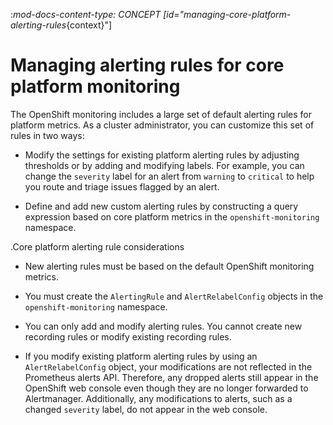 :_mod-docs-content-type: CONCEPT
[id="managing-core-platform-alerting-rules_{context}"]
# Managing alerting rules for core platform monitoring

The OpenShift monitoring includes a large set of default alerting rules for platform metrics.
As a cluster administrator, you can customize this set of rules in two ways:

* Modify the settings for existing platform alerting rules by adjusting thresholds or by adding and modifying labels.
For example, you can change the `severity` label for an alert from `warning` to `critical` to help you route and triage issues flagged by an alert.

* Define and add new custom alerting rules by constructing a query expression based on core platform metrics in the `openshift-monitoring` namespace.

.Core platform alerting rule considerations

* New alerting rules must be based on the default OpenShift monitoring metrics.

* You must create the `AlertingRule` and `AlertRelabelConfig` objects in the `openshift-monitoring` namespace.

* You can only add and modify alerting rules. You cannot create new recording rules or modify existing recording rules.

* If you modify existing platform alerting rules by using an `AlertRelabelConfig` object, your modifications are not reflected in the Prometheus alerts API.
Therefore, any dropped alerts still appear in the OpenShift web console even though they are no longer forwarded to Alertmanager.
Additionally, any modifications to alerts, such as a changed `severity` label, do not appear in the web console.
